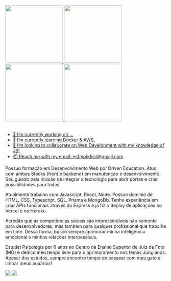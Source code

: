 <div style="display: flex;"> 
  <a href="https://github.com/ErickSchuenck">
   <img height="180em" src="https://github-readme-stats.vercel.app/api/wakatime?username=Erick-Schuenck-Fava-Mokdeci&theme=ocean_dark&show_icons=true&layout=default&langs_count=5"/>
  <img height="180em" src="https://github-readme-stats.vercel.app/api?username=Erick-Schuenck-Fava-Mokdeci&show_icons=true&theme=ocean_dark&include_all_commits=true&count_private=true"/>
   <img height="180em" src="https://github-readme-stats.vercel.app/api/wakatime?username=ErickSchuenck&theme=tokyonight&show_icons=true&layout=default&langs_count=5"/>
  <img height="180em" src="https://github-readme-stats.vercel.app/api?username=Erick-Schuenck-Fava-Mokdeci&show_icons=true&theme=tokyonight&include_all_commits=true&count_private=true"/>
</div>
  
  ##
  
- 🔭 I’m currently working on ...
- 🌱 I’m currently learning Docker & AWS.
- 👯 I’m looking to collaborate on Web Development with my knowledge of JS!
- 📫 Reach me with my email: esfmokdeci@gmail.com
  
Possuo formação em Desenvolvimento Web por Driven Education. Atuo com ambas Stacks (front e backend) em manutenção e desenvolvimento. Sou guiado pela missão de integrar a tecnologia para abrir portas e criar possibilidades para todos.

Atualmente trabalho com Javascript, React, Node. Possuo domínio de HTML, CSS, Typescript, SQL, Prisma e MongoDb. Tenho experiência em criar APIs funcionais através do Express e já fiz o deploy de aplicações no Vercel e no Heroku.

Acredito que as competências sociais são imprescindíveis não somente para desenvolvedores, mas também para qualquer profissional que trabalhe em time. Dessa forma, busco sempre aprimorar minha inteligência emocional e minhas relações interpessoais.

Estudei Psicologia por 6 anos no Centro de Ensino Superior de Juiz de Fora (MG) e dedico meu tempo livre para o aprimoramento nos temas Jungianos. Apesar dos estudos, sempre encontro tempo de passear com meu gato e limpar meus aquários!
 
<div>
  <a href = "mailto:esfmokdeci@gmail.com"><img src="https://img.shields.io/badge/-Gmail-%23333?style=for-the-badge&logo=gmail&logoColor=white" target="_blank"></a>
  <a href="https://www.linkedin.com/in/erickschuenck/" target="_blank"><img src="https://img.shields.io/badge/-LinkedIn-%230077B5?style=for-the-badge&logo=linkedin&logoColor=white" target="_blank"></a> 
</div>
